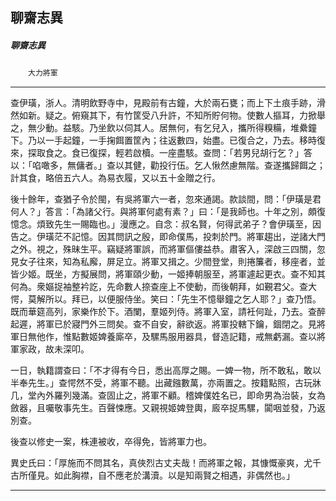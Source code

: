 

## 聊齋志異

##### 聊齋志異
　　`大力將軍`

* * *

查伊璜，浙人。清明飲野寺中，見殿前有古鐘，大於兩石甕；而上下土痕手跡，滑然如新。疑之。俯窺其下，有竹筐受八升許，不知所貯何物。使數人摳耳，力掀舉之，無少動。益駭。乃坐飲以伺其人。居無何，有乞兒入，攜所得糗糒，堆纍鐘下。乃以一手起鐘，一手掬餌置筐內；往返數四，始盡。已復合之，乃去。移時復來，探取食之。食已復探，輕若啟櫝。一座盡駭。查問：「若男兒胡行乞？」答以：「啗噉多，無傭者。」查以其健，勸投行伍。乞人愀然慮無階。查遂攜歸餌之；計其食，略倍五六人。為易衣履，又以五十金贈之行。

後十餘年，查猶子令於閩，有吳將軍六一者，忽來通謁。款談間，問：「伊璜是君何人？」答言：「為諸父行。與將軍何處有素？」曰：「是我師也。十年之別，頗復憶念。煩致先生一賜臨也。」漫應之。自念：叔名賢，何得武弟子？會伊璜至，因告之。伊璜茫不記憶。因其問訊之殷，即命僕馬，投刺於門。將軍趨出，逆諸大門之外。視之，殊昧生平。竊疑將軍誤，而將軍傴僂益恭。肅客入，深啟三四關，忽見女子往來，知為私廨，屏足立。將軍又揖之。少間登堂，則捲簾者，移座者，並皆少姬。既坐，方擬展問，將軍頤少動，一姬捧朝服至，將軍遽起更衣。查不知其何為。衆嫗捉袖整衿訖，先命數人捺查座上不使動，而後朝拜，如覲君父。查大愕，莫解所以。拜已，以便服侍坐。笑曰：「先生不憶舉鐘之乞人耶？」查乃悟。既而華筵高列，家樂作於下。酒闌，羣姬列侍。將軍入室，請衽何趾，乃去。查醉起遲，將軍已於寢門外三問矣。查不自安，辭欲返。將軍投轄下鑰，錮閉之。見將軍日無他作，惟點數姬婢養廝卒，及騾馬服用器具，督造記籍，戒無虧漏。查以將軍家政，故未深叩。

一日，執籍謂查曰：「不才得有今日，悉出高厚之賜。一婢一物，所不敢私，敢以半奉先生。」查愕然不受，將軍不聽。出藏鏹數萬，亦兩置之。按籍點照，古玩牀几，堂內外羅列幾滿。查固止之，將軍不顧。稽婢僕姓名已，即命男為治裝，女為斂器，且囑敬事先生。百聲悚應。又親視姬婢登輿，廄卒捉馬騾，闐咽並發，乃返別查。

後查以修史一案，株連被收，卒得免，皆將軍力也。

異史氏曰：「厚施而不問其名，真俠烈古丈夫哉！而將軍之報，其慷慨豪爽，尤千古所僅見。如此胸襟，自不應老於溝瀆。以是知兩賢之相遇，非偶然也。」

* * *

